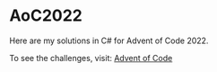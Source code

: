 # AoC2022

Here are my solutions in C# for Advent of Code 2022.

To see the challenges, visit: [Advent of Code](https://adventofcode.com/2022)
